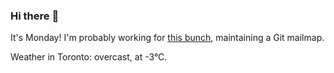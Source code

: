 ### Hi there :wave:

It's Monday! I'm probably working for [this bunch](https://github.com/kohofinancial), maintaining a Git mailmap.

Weather in Toronto: overcast, at -3°C.
